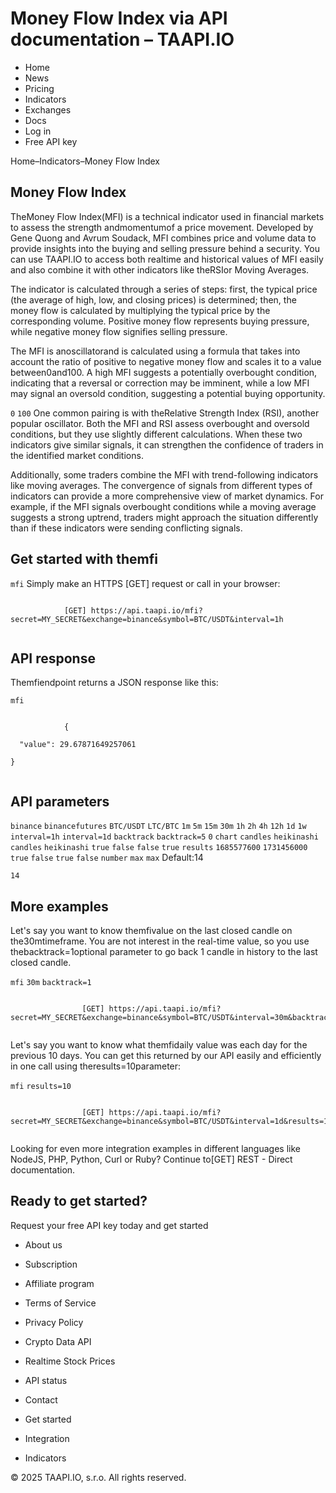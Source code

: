 # Money Flow Index via API documentation – TAAPI.IO

- Home
- News
- Pricing
- Indicators
- Exchanges
- Docs
- Log in
- Free API key

Home–Indicators–Money Flow Index


## Money Flow Index
TheMoney Flow Index(MFI) is a technical indicator used in financial markets to assess the strength andmomentumof a price movement. Developed by Gene Quong and Avrum Soudack, MFI combines price and volume data to provide insights into the buying and selling pressure behind a security. You can use TAAPI.IO to access both realtime and historical values of MFI easily and also combine it with other indicators like theRSIor Moving Averages.

The indicator is calculated through a series of steps: first, the typical price (the average of high, low, and closing prices) is determined; then, the money flow is calculated by multiplying the typical price by the corresponding volume. Positive money flow represents buying pressure, while negative money flow signifies selling pressure.

The MFI is anoscillatorand is calculated using a formula that takes into account the ratio of positive to negative money flow and scales it to a value between0and100. A high MFI suggests a potentially overbought condition, indicating that a reversal or correction may be imminent, while a low MFI may signal an oversold condition, suggesting a potential buying opportunity.

`0` `100` One common pairing is with theRelative Strength Index (RSI), another popular oscillator. Both the MFI and RSI assess overbought and oversold conditions, but they use slightly different calculations. When these two indicators give similar signals, it can strengthen the confidence of traders in the identified market conditions.

Additionally, some traders combine the MFI with trend-following indicators like moving averages. The convergence of signals from different types of indicators can provide a more comprehensive view of market dynamics. For example, if the MFI signals overbought conditions while a moving average suggests a strong uptrend, traders might approach the situation differently than if these indicators were sending conflicting signals.


## Get started with themfi
`mfi` Simply make an HTTPS [GET] request or call in your browser:


```

			[GET] https://api.taapi.io/mfi?secret=MY_SECRET&exchange=binance&symbol=BTC/USDT&interval=1h
		
```

## API response
Themfiendpoint returns a JSON response like this:

`mfi` 
```

			{
  "value": 29.67871649257061
}
		
```

## API parameters
`binance` `binancefutures` `BTC/USDT` `LTC/BTC` `1m` `5m` `15m` `30m` `1h` `2h` `4h` `12h` `1d` `1w` `interval=1h` `interval=1d` `backtrack` `backtrack=5` `0` `chart` `candles` `heikinashi` `candles` `heikinashi` `true` `false` `false` `true` `results` `1685577600` `1731456000` `true` `false` `true` `false` `number` `max` `max` Default:14

`14` 
## More examples
Let's say you want to know themfivalue on the last closed candle on the30mtimeframe. You are not interest in the real-time value, so you use thebacktrack=1optional parameter to go back 1 candle in history to the last closed candle.

`mfi` `30m` `backtrack=1` 
```

				[GET] https://api.taapi.io/mfi?secret=MY_SECRET&exchange=binance&symbol=BTC/USDT&interval=30m&backtrack=1
			
```
Let's say you want to know what themfidaily value was each day for the previous 10 days. You can get this returned by our API easily and efficiently in one call using theresults=10parameter:

`mfi` `results=10` 
```

				[GET] https://api.taapi.io/mfi?secret=MY_SECRET&exchange=binance&symbol=BTC/USDT&interval=1d&results=10
			
```
Looking for even more integration examples in different languages like NodeJS, PHP, Python, Curl or Ruby? Continue to[GET] REST - Direct documentation.


## Ready to get started?
Request your free API key today and get started

- About us
- Subscription
- Affiliate program
- Terms of Service
- Privacy Policy
- Crypto Data API
- Realtime Stock Prices
- API status
- Contact

- Get started
- Integration
- Indicators

© 2025 TAAPI.IO, s.r.o. All rights reserved.

